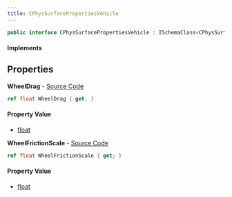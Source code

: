 ```yaml
---
title: CPhysSurfacePropertiesVehicle
---
```


```csharp
public interface CPhysSurfacePropertiesVehicle : ISchemaClass<CPhysSurfacePropertiesVehicle>, ISchemaField, ISchemaClass, INativeHandle
```

#### Implements

## Properties

**WheelDrag** - [Source Code](https://github.com/swiftly-solution/swiftlys2/blob/main/managed/src/SwiftlyS2.Generated/Schemas/Interfaces/CPhysSurfacePropertiesVehicle.cs#L16)

```csharp
ref float WheelDrag { get; }
```

#### Property Value

- [float](https://learn.microsoft.com/dotnet/api/system.single)

**WheelFrictionScale** - [Source Code](https://github.com/swiftly-solution/swiftlys2/blob/main/managed/src/SwiftlyS2.Generated/Schemas/Interfaces/CPhysSurfacePropertiesVehicle.cs#L18)

```csharp
ref float WheelFrictionScale { get; }
```

#### Property Value

- [float](https://learn.microsoft.com/dotnet/api/system.single)

